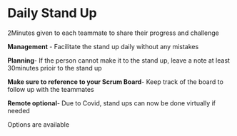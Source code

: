 # Daily Stand Up
2Minutes given to each teammate to share their progress and challenge


**Management** -
Facilitate the stand up daily without any mistakes


**Planning**-
If the person cannot make it to the stand up, leave a note at least 30minutes prioir to the stand up

**Make sure to reference to your Scrum Board**-
Keep track of the board to follow up with the teammates

**Remote optional**-
Due to Covid, stand ups can now be done virtually if needed

Options are available
 